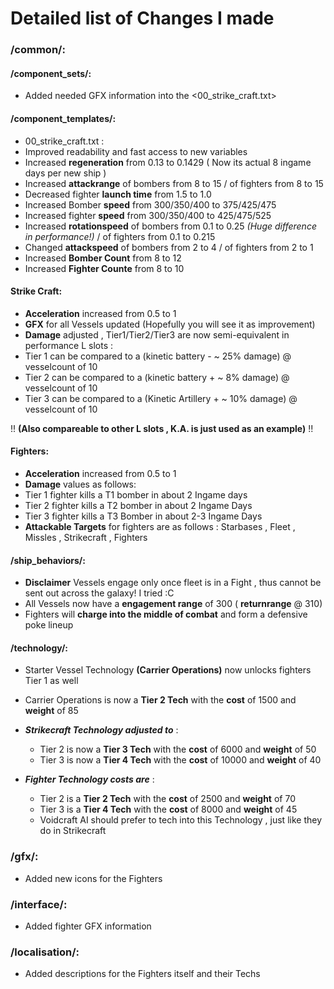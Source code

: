 # Detailed list of Changes I made

### /common/:

#### /component_sets/:

* Added needed GFX information into the <00_strike_craft.txt>

#### /component_templates/:

* 00_strike_craft.txt :
* Improved readability and fast access to new variables
* Increased **regeneration** from 0.13 to 0.1429 ( Now its actual 8 ingame days per new ship )
* Increased **attackrange** of bombers from 8 to 15 / of fighters from 8 to 15
* Decreased fighter **launch time** from 1.5 to 1.0
* Increased Bomber **speed** from 300/350/400 to 375/425/475
* Increased fighter **speed** from 300/350/400 to 425/475/525
* Increased **rotationspeed** of bombers from 0.1 to 0.25 _(Huge difference in performance!)_ / of fighters from 0.1 to 0.215
* Changed **attackspeed** of bombers from 2 to 4 / of fighters from 2 to 1
* Increased **Bomber Count** from 8 to 12
* Increased **Fighter Counte** from 8 to 10

#### Strike Craft:

* **Acceleration** increased from 0.5 to 1
* **GFX** for all Vessels updated (Hopefully you will see it as improvement)
* **Damage** adjusted , Tier1/Tier2/Tier3 are now semi-equivalent in performance L slots :
* Tier 1 can be compared to a (kinetic battery - ~ 25% damage) @ vesselcount of 10
* Tier 2 can be compared to a (kinetic battery + ~ 8% damage) @ vesselcount of 10
* Tier 3 can be compared to a (Kinetic Artillery + ~ 10% damage) @ vesselcount of 10

!! **(Also compareable to other L slots , K.A. is just used as an example)** !!

#### Fighters:

* **Acceleration** increased from 0.5 to 1
* **Damage** values as follows:
* Tier 1 fighter kills a T1 bomber in about 2 Ingame days
* Tier 2 fighter kills a T2 bomber in about 2 Ingame Days
* Tier 3 fighter kills a T3 Bomber in about 2-3 Ingame Days
* **Attackable Targets** for fighters are as follows : Starbases , Fleet , Missles , Strikecraft , Fighters

#### /ship_behaviors/:

* **Disclaimer** Vessels engage only once fleet is in a Fight , thus cannot be sent out across the galaxy! I tried :C
* All Vessels now have a **engagement range** of 300 ( __returnrange__ @ 310)
* Fighters will **charge into the middle of combat** and form a defensive poke lineup

#### /technology/:

* Starter Vessel Technology __(Carrier Operations)__ now unlocks fighters Tier 1 as well
* Carrier Operations is now a __Tier 2 Tech__ with the **cost** of 1500 and **weight** of 85

* **_Strikecraft Technology adjusted to_** :
  * Tier 2 is now a __Tier 3 Tech__ with the **cost** of 6000 and **weight** of 50
  * Tier 3 is now a __Tier 4 Tech__ with the **cost** of 10000 and **weight** of 40

* **_Fighter Technology costs are_** :
  * Tier 2 is a __Tier 2 Tech__ with the **cost** of 2500 and **weight** of 70
  * Tier 3 is a __Tier 4 Tech__ with the **cost** of 8000 and **weight** of 45
  * Voidcraft AI should prefer to tech into this Technology , just like they do in Strikecraft

### /gfx/:

* Added new icons for the Fighters

### /interface/:

* Added fighter GFX information

### /localisation/:

* Added descriptions for the Fighters itself and their Techs
